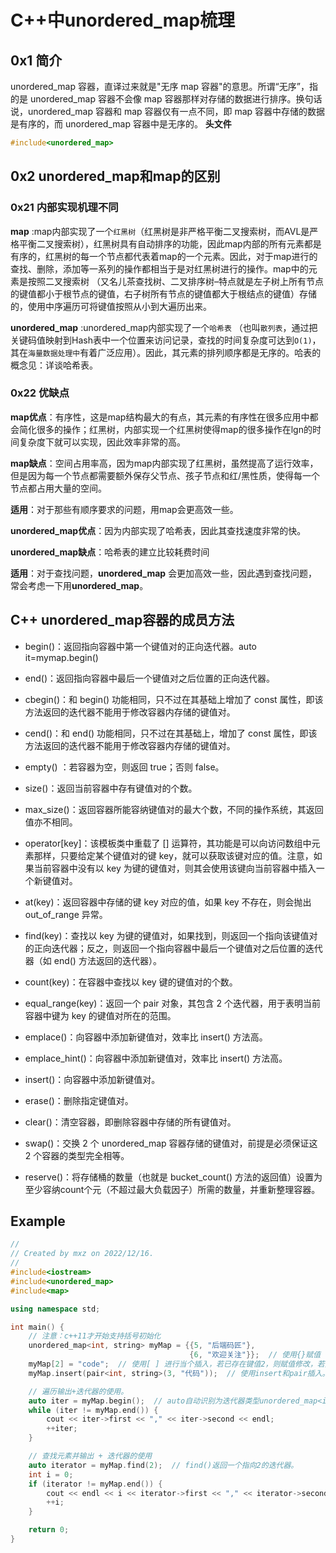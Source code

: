 # C++中unordered_map梳理

## 0x1 简介

unordered_map 容器，直译过来就是"无序 map 容器"的意思。所谓“无序”，指的是 unordered_map 容器不会像 map 容器那样对存储的数据进行排序。换句话说，unordered_map 容器和 map 容器仅有一点不同，即 map 容器中存储的数据是有序的，而 unordered_map 容器中是无序的。
**头文件**

```cpp
#include<unordered_map>
```

## 0x2 unordered_map和map的区别

### 0x21 **内部实现机理不同**

**map** :map内部实现了一个`红黑树`（红黑树是非严格平衡二叉搜索树，而AVL是严格平衡二叉搜索树），红黑树具有自动排序的功能，因此map内部的所有元素都是有序的，红黑树的每一个节点都代表着map的一个元素。因此，对于map进行的查找、删除，添加等一系列的操作都相当于是对红黑树进行的操作。map中的元素是按照二叉搜索树 （又名儿茶查找树、二叉排序树–特点就是左子树上所有节点的键值都小于根节点的键值，右子树所有节点的键值都大于根结点的键值）存储的，使用中序遍历可将键值按照从小到大遍历出来。

**unordered_map** :unordered_map内部实现了一个`哈希表` （也叫`散列表`，通过把关键码值映射到Hash表中一个位置来访问记录，查找的时间复杂度可达到`O(1)`，其在`海量数据处理中`有着广泛应用）。因此，其元素的排列顺序都是无序的。哈表的概念见：详谈哈希表。

### 0x22 **优缺点**

**map优点**：有序性，这是map结构最大的有点，其元素的有序性在很多应用中都会简化很多的操作；红黑树，内部实现一个红黑树使得map的很多操作在lgn的时间复杂度下就可以实现，因此效率非常的高。

**map缺点**：空间占用率高，因为map内部实现了红黑树，虽然提高了运行效率，但是因为每一个节点都需要额外保存父节点、孩子节点和红/黑性质，使得每一个节点都占用大量的空间。

**适用**：对于那些有顺序要求的问题，用map会更高效一些。

**unordered_map优点**：因为内部实现了哈希表，因此其查找速度非常的快。

**unordered_map缺点**：哈希表的建立比较耗费时间

**适用**：对于查找问题，**unordered_map** 会更加高效一些，因此遇到查找问题，常会考虑一下用**unordered_map**。

## C++ unordered_map容器的成员方法

- begin()：返回指向容器中第一个键值对的正向迭代器。auto it=mymap.begin()

- end()：返回指向容器中最后一个键值对之后位置的正向迭代器。	
- cbegin()：和 begin() 功能相同，只不过在其基础上增加了 const 属性，即该方法返回的迭代器不能用于修改容器内存储的键值对。
- cend()：和 end() 功能相同，只不过在其基础上，增加了 const 属性，即该方法返回的迭代器不能用于修改容器内存储的键值对。
- empty() ：若容器为空，则返回 true；否则 false。
- size()：返回当前容器中存有键值对的个数。
- max_size()：返回容器所能容纳键值对的最大个数，不同的操作系统，其返回值亦不相同。
- operator[key]：该模板类中重载了 [] 运算符，其功能是可以向访问数组中元素那样，只要给定某个键值对的键 key，就可以获取该键对应的值。注意，如果当前容器中没有以 key 为键的键值对，则其会使用该键向当前容器中插入一个新键值对。
- at(key)：返回容器中存储的键 key 对应的值，如果 key 不存在，则会抛出 out_of_range 异常。
- find(key)：查找以 key 为键的键值对，如果找到，则返回一个指向该键值对的正向迭代器；反之，则返回一个指向容器中最后一个键值对之后位置的迭代器（如 end() 方法返回的迭代器）。
- count(key)：在容器中查找以 key 键的键值对的个数。
- equal_range(key)：返回一个 pair 对象，其包含 2 个迭代器，用于表明当前容器中键为 key 的键值对所在的范围。
- emplace()：向容器中添加新键值对，效率比 insert() 方法高。
- emplace_hint()：向容器中添加新键值对，效率比 insert() 方法高。
- insert()：向容器中添加新键值对。
- erase()：删除指定键值对。
- clear()：清空容器，即删除容器中存储的所有键值对。
- swap()：交换 2 个 unordered_map 容器存储的键值对，前提是必须保证这 2 个容器的类型完全相等。
- reserve()：将存储桶的数量（也就是 bucket_count() 方法的返回值）设置为至少容纳count个元（不超过最大负载因子）所需的数量，并重新整理容器。



## Example

```cpp
//
// Created by mxz on 2022/12/16.
//
#include<iostream>
#include<unordered_map>
#include<map>

using namespace std;

int main() {
    // 注意：c++11才开始支持括号初始化
    unordered_map<int, string> myMap = {{5, "后端码匠"},
                                        {6, "欢迎关注"}};  // 使用{}赋值
    myMap[2] = "code";  // 使用[ ] 进行当个插入，若已存在键值2，则赋值修改，若无则插之。
    myMap.insert(pair<int, string>(3, "代码"));  // 使用insert和pair插入。

    // 遍历输出+迭代器的使用。
    auto iter = myMap.begin();  // auto自动识别为迭代器类型unordered_map<int, string>::iterator
    while (iter != myMap.end()) {
        cout << iter->first << "," << iter->second << endl;
        ++iter;
    }

    // 查找元素并输出 + 迭代器的使用
    auto iterator = myMap.find(2);  // find()返回一个指向2的迭代器。
    int i = 0;
    if (iterator != myMap.end()) {
        cout << endl << i << iterator->first << "," << iterator->second << endl;
        ++i;
    }

    return 0;
}
```

